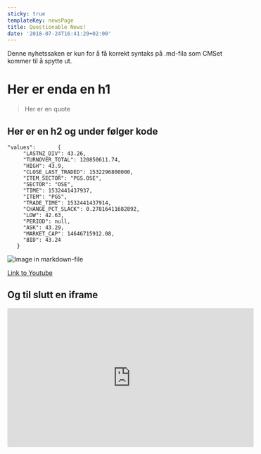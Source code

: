 ```yaml
---
sticky: true
templateKey: newsPage
title: Questionable News!
date: '2018-07-24T16:41:29+02:00'
---
```


Denne nyhetssaken er kun for å få korrekt syntaks på .md-fila som CMSet kommer til å spytte ut.

# Her er enda en h1

> Her er en quote

## Her er en h2 og under følger kode

```
"values":       {
     "LASTNZ_DIV": 43.26,
     "TURNOVER_TOTAL": 120850611.74,
     "HIGH": 43.9,
     "CLOSE_LAST_TRADED": 1532296800000,
     "ITEM_SECTOR": "PGS.OSE",
     "SECTOR": "OSE",
     "TIME": 1532441437937,
     "ITEM": "PGS",
     "TRADE_TIME": 1532441437914,
     "CHANGE_PCT_SLACK": 0.27816411682892,
     "LOW": 42.63,
     "PERIOD": null,
     "ASK": 43.29,
     "MARKET_CAP": 14646715912.08,
     "BID": 43.24
   }
```

![Image in markdown-file](/img/bandwidth-close-up-computer-1148820.jpg)

[Link to Youtube](https://www.youtube.com)

## Og til slutt en iframe

<iframe width="560" height="315" src="https://www.youtube.com/embed/8ud6haTTfFY" frameborder="0" allow="autoplay; encrypted-media" allowfullscreen></iframe>
